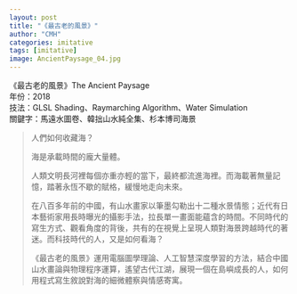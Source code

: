 ```yaml
---
layout: post
title: "《最古老的風景》"
author: "CMH"
categories: imitative
tags: [imitative]
image: AncientPaysage_04.jpg
---
```



《最古老的風景》The Ancient Paysage  
年份：2018  
技法：GLSL Shading、Raymarching Algorithm、Water Simulation  
關鍵字：馬遠水圖卷、韓拙山水純全集、杉本博司海景  


> 人們如何收藏海？
> 
> 海是承載時間的龐大量體。
> 
> 人類文明長河裡每個亦重亦輕的當下，最終都流進海裡。而海載著無量記憶，踏著永恆不歇的賦格，緩慢地走向未來。
> 
> 在八百多年前的中國，有山水畫家以筆墨勾勒出十二種水景情態；近代有日本藝術家用長時曝光的攝影手法，拉長單一畫面能蘊含的時間。不同時代的寫生方式、觀看角度的背後，共有的在視覺上呈現人類對海景跨越時代的著迷。而科技時代的人，又是如何看海？
> 
> 《最古老的風景》運用電腦圖學理論、人工智慧深度學習的方法，結合中國山水畫論與物理程序運算，遙望古代江湖，展現一個在島嶼成長的人，如何用程式寫生敘說對海的細微體察與情感寄寓。

